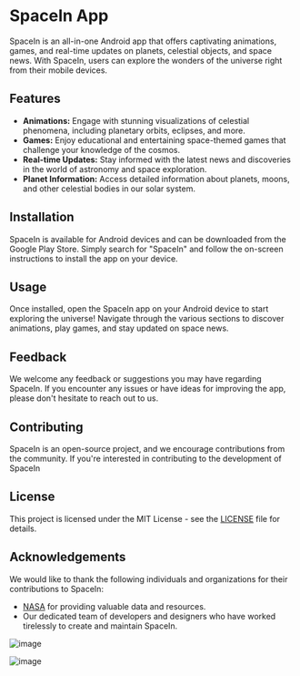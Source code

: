 # SpaceIn App

SpaceIn is an all-in-one Android app that offers captivating animations, games, and real-time updates on planets, celestial objects, and space news. With SpaceIn, users can explore the wonders of the universe right from their mobile devices.

## Features

- **Animations:** Engage with stunning visualizations of celestial phenomena, including planetary orbits, eclipses, and more.
- **Games:** Enjoy educational and entertaining space-themed games that challenge your knowledge of the cosmos.
- **Real-time Updates:** Stay informed with the latest news and discoveries in the world of astronomy and space exploration.
- **Planet Information:** Access detailed information about planets, moons, and other celestial bodies in our solar system.

## Installation

SpaceIn is available for Android devices and can be downloaded from the Google Play Store. Simply search for "SpaceIn" and follow the on-screen instructions to install the app on your device.

## Usage

Once installed, open the SpaceIn app on your Android device to start exploring the universe! Navigate through the various sections to discover animations, play games, and stay updated on space news.

## Feedback

We welcome any feedback or suggestions you may have regarding SpaceIn. If you encounter any issues or have ideas for improving the app, please don't hesitate to reach out to us.

## Contributing

SpaceIn is an open-source project, and we encourage contributions from the community. If you're interested in contributing to the development of SpaceIn
## License

This project is licensed under the MIT License - see the [LICENSE](LICENSE) file for details.

## Acknowledgements

We would like to thank the following individuals and organizations for their contributions to SpaceIn:

- [NASA](https://www.nasa.gov/) for providing valuable data and resources.
- Our dedicated team of developers and designers who have worked tirelessly to create and maintain SpaceIn.











![image](https://github.com/aksharbisht2002/Space-In-App/assets/76772535/2c82a8c1-68e2-4f25-9158-bb96b56c14e7)

![image](https://github.com/aksharbisht2002/Space-In-App/assets/76772535/40f2cce5-55c3-408d-be5a-953fb4807237)

